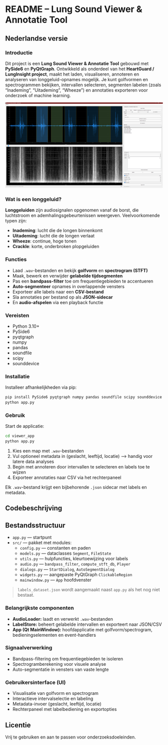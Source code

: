 # README – Lung Sound Viewer & Annotatie Tool

## Nederlandse versie

### Introductie
Dit project is een **Lung Sound Viewer & Annotatie Tool** gebouwd met **PySide6** en **PyQtGraph**.
Ontwikkeld als onderdeel van het **HeartGuard / LungInsight project**, maakt het laden, visualiseren, annoteren en analyseren van longgeluid-opnames mogelijk. Je kunt golfvormen en spectrogrammen bekijken, intervallen selecteren, segmenten labelen (zoals “Inademing”, “Uitademing”, “Wheeze”) en annotaties exporteren voor onderzoek of machine learning.

![Showcase of the UI Layout of the Tool](../image.png)

### Wat is een longgeluid?
**Longgeluiden** zijn audiosignalen opgenomen vanaf de borst, die luchtstroom en ademhalingsgebeurtenissen weergeven.
Veelvoorkomende typen zijn:
- **Inademing**: lucht die de longen binnenkomt
- **Uitademing**: lucht die de longen verlaat
- **Wheeze**: continue, hoge tonen
- **Crackle**: korte, onderbroken plopgeluiden

### Functies
- Laad `.wav`-bestanden en bekijk **golfvorm** en **spectrogram (STFT)**
- Maak, bewerk en verwijder **gelabelde tijdsegmenten**
- Pas een **bandpass-filter** toe om frequentiegebieden te accentueren
- **Auto-segmenteer** opnames in overlappende vensters
- Exporteer alle labels naar een **CSV-bestand**
- Sla annotaties per bestand op als **JSON-sidecar**
- En **audio-afspelen** via een playback functie

### Vereisten
- Python 3.10+
- PySide6
- pyqtgraph
- numpy
- pandas
- soundfile
- scipy
- sounddevice

### Installatie
Installeer afhankelijkheden via pip:
```bash
pip install PySide6 pyqtgraph numpy pandas soundfile scipy sounddevice matplotlib
python app.py
```

### Gebruik
Start de applicatie:
```bash
cd viewer_app
python app.py
```

1. Kies een map met `.wav`-bestanden
2. Vul optioneel metadata in (geslacht, leeftijd, locatie) --> handig voor latere data analyses
3. Begin met annoteren door intervallen te selecteren en labels toe te wijzen
4. Exporteer annotaties naar CSV via het rechterpaneel

Elk `.wav`-bestand krijgt een bijbehorende `.json` sidecar met labels en metadata.

## Codebeschrijving

## Bestandsstructuur
- `app.py` — startpunt
- `src/` — pakket met modules:
  - `config.py` — constanten en paden
  - `models.py` — dataclasses `Segment`, `FileState`
  - `utils.py` — hulpfuncties, kleurtoewijzing voor labels
  - `audio.py` — `bandpass_filter`, `compute_stft_db`, `Player`
  - `dialogs.py` — `StartDialog`, `AutoSegmentDialog`
  - `widgets.py` — aangepaste PyQtGraph `ClickableRegion`
  - `mainwindow.py` — `App` hoofdvenster

> `labels_dataset.json` wordt aangemaakt naast `app.py` als het nog niet bestaat.

### Belangrijkste componenten
- **AudioLoader:** laadt en verwerkt `.wav`-bestanden
- **LabelStore:** beheert gelabelde intervallen en exporteert naar JSON/CSV
- **App (Qt MainWindow):** hoofdapplicatie met golfvorm/spectrogram, bedieningselementen en event-handlers

### Signaalverwerking
- Bandpass-filtering om frequentiegebieden te isoleren
- Spectrogramberekening voor visuele analyse
- Auto-segmentatie in vensters van vaste lengte

### Gebruikersinterface (UI)
- Visualisatie van golfvorm en spectrogram
- Interactieve intervalselectie en labeling
- Metadata-invoer (geslacht, leeftijd, locatie)
- Rechterpaneel met labelbediening en exportopties

## Licentie
Vrij te gebruiken en aan te passen voor onderzoeksdoeleinden.
